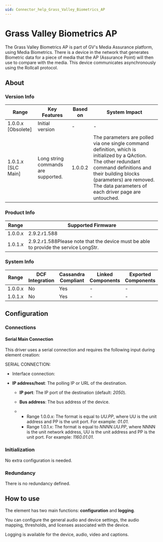 ```yaml
---
uid: Connector_help_Grass_Valley_Biometrics_AP
---
```


# Grass Valley Biometrics AP

The Grass Valley Biometrics AP is part of GV's Media Assurance platform, using Media Biometrics. There is a device in the network that generates Biometric data for a piece of media that the AP (Assurance Point) will then use to compare with the media. This device communicates asynchronously using the Rollcall protocol.

## About

### Version Info

| **Range**            | **Key Features**                    | **Based on** | **System Impact**                                                                                                                                                                                                                                  |
|----------------------|-------------------------------------|--------------|----------------------------------------------------------------------------------------------------------------------------------------------------------------------------------------------------------------------------------------------------|
| 1.0.0.x \[Obsolete\] | Initial version                     | \-           | \-                                                                                                                                                                                                                                                 |
| 1.0.1.x \[SLC Main\] | Long string commands are supported. | 1.0.0.2      | The parameters are polled via one single command definition, which is initialized by a QAction. The other redundant command definitions and their building blocks (parameters) are removed. The data parameters of each driver page are untouched. |

### Product Info

| **Range** | **Supported Firmware**                                                               |
|-----------|--------------------------------------------------------------------------------------|
| 1.0.0.x   | 2.9.2.r1.588                                                                         |
| 1.0.1.x   | 2.9.2.r1.588Please note that the device must be able to provide the service LongStr. |

### System Info

| **Range** | **DCF Integration** | **Cassandra Compliant** | **Linked Components** | **Exported Components** |
|-----------|---------------------|-------------------------|-----------------------|-------------------------|
| 1.0.0.x   | No                  | Yes                     | \-                    | \-                      |
| 1.0.1.x   | No                  | Yes                     | \-                    | \-                      |

## Configuration

### Connections

#### Serial Main Connection

This driver uses a serial connection and requires the following input during element creation:

SERIAL CONNECTION:

- Interface connection:

- **IP address/host**: The polling IP or URL of the destination.

  - **IP port**: The IP port of the destination (default: *2050*).

  - **Bus address**: The bus address of the device.

  - - Range 1.0.0.x: The format is equal to *UU.PP*, where UU is the unit address and PP is the unit port. For example: *01.01*.
    - Range 1.0.1.x: The format is equal to *NNNN.UU.PP*, where NNNN is the unit network address, UU is the unit address and PP is the unit port. For example: *1160.01.01*.

### Initialization

No extra configuration is needed.

### Redundancy

There is no redundancy defined.

## How to use

The element has two main functions: **configuration** and **logging**.

You can configure the general audio and device settings, the audio mapping, thresholds, and licenses associated with the device.

Logging is available for the device, audio, video and captions.

